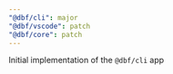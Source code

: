 ```yaml
---
"@dbf/cli": major
"@dbf/vscode": patch
"@dbf/core": patch
---
```


Initial implementation of the `@dbf/cli` app
